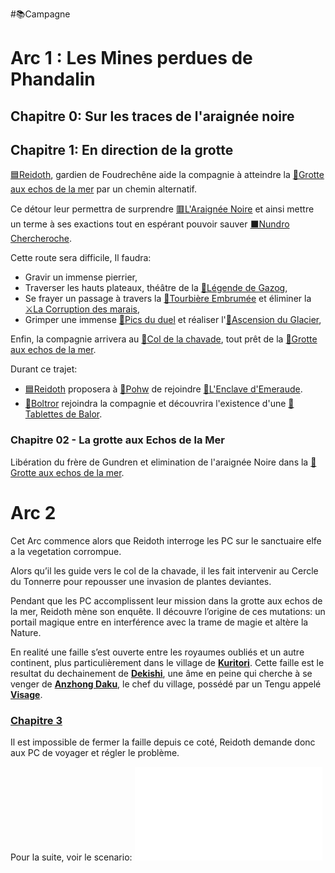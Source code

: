 #📚Campagne

# Arc 1 : Les Mines perdues de Phandalin

## Chapitre 0: Sur les traces de l'araignée noire
## Chapitre 1: En direction de la grotte

[🟦Reidoth](PNJ/🟦Reidoth.md), gardien de Foudrechêne aide la compagnie à atteindre la [📍Grotte aux echos de la mer](lieux/📍Grotte%20aux%20echos%20de%20la%20mer.md) par un chemin alternatif.

Ce détour leur permettra de surprendre [🟥L'Araignée Noire](PNJ/🟥L'Araignée%20Noire.md) et ainsi mettre un terme à ses exactions tout en espérant pouvoir sauver [⬛Nundro Chercheroche](PNJ/⬛Nundro%20Chercheroche.md).

Cette route sera difficile, Il faudra:
- Gravir un immense pierrier, 
- Traverser les hauts plateaux, théâtre de la [📜Légende de Gazog](lore/📜Légende%20de%20Gazog.md),
- Se frayer un passage à travers la [📍Tourbière Embrumée](lieux/📍Tourbière%20Embrumée.md) et éliminer la [⚔La Corruption des marais](épreuves/⚔La%20Corruption%20des%20marais.md),
- Grimper une immense [📍Pics du duel](lieux/📍Pics%20du%20duel.md) et réaliser l'[🎲Ascension du Glacier](épreuves/🎲Ascension%20du%20Glacier.md),

Enfin, la compagnie arrivera au [🔎Col de la chavade](découverte/🔎Col%20de%20la%20chavade.md), tout prêt de la [📍Grotte aux echos de la mer](lieux/📍Grotte%20aux%20echos%20de%20la%20mer.md).

Durant ce trajet:
- [🟦Reidoth](PNJ/🟦Reidoth.md) proposera à [👤Pohw](PJ/👤Pohw.md) de rejoindre [📜L'Enclave d'Emeraude](lore/📜L'Enclave%20d'Emeraude.md). 
- [👤Boltror](PJ/👤Boltror.md) rejoindra la compagnie et découvrira l'existence d'une [📜Tablettes de Balor](lore/📜Tablettes%20de%20Balor.md).

### Chapitre 02 - La grotte aux Echos de la Mer
Libération du frère de Gundren et elimination de l'araignée Noire dans la [📍Grotte aux echos de la mer](lieux/📍Grotte%20aux%20echos%20de%20la%20mer.md).


# Arc 2

Cet Arc commence alors que Reidoth interroge les PC sur le sanctuaire elfe a la vegetation corrompue.

Alors qu’il les guide vers le col de la chavade, il les fait intervenir au Cercle du Tonnerre pour repousser une invasion de plantes deviantes.

Pendant que les PC accomplissent leur mission dans la grotte aux echos de la mer, Reidoth mène son enquête. Il découvre l’origine de ces mutations: un portail magique entre en interférence avec la trame de magie et altère la Nature.

En realité une faille s’est ouverte entre les royaumes oubliés et un autre continent, plus particulièrement dans le village de **[Kuritori](lieux/Kuritori.md)**. Cette faille est le resultat du dechainement de **[Dekishi](PNJ/Dekishi.md)**, une âme en peine qui cherche à se venger de **[Anzhong Daku](PNJ/Anzhong%20Daku.md)**, le chef du village, possédé par un Tengu appelé **[Visage](PNJ/Visage.md)**.

### [Chapitre 3](chapitres/Chapitre%203.md)
Il est impossible de fermer la faille depuis ce coté, Reidoth demande donc aux PC de voyager et régler le problème.

Pour la suite, voir le scenario:
![the-spirit-and-the-charlatan](Chapitre%2001/assets/the-spirit-and-the-charlatan.pdf)

